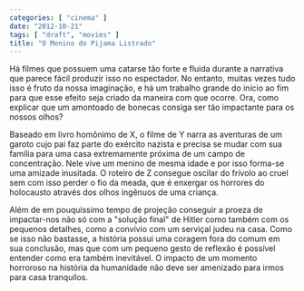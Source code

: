 ```yaml
---
categories: [ "cinema" ]
date: "2012-10-21"
tags: [ "draft", "movies" ]
title: "O Menino do Pijama Listrado"
---
```

Há filmes que possuem uma catarse tão forte e fluida durante a
narrativa que parece fácil produzir isso no espectador. No entanto,
muitas vezes tudo isso é fruto da nossa imaginação, e há um trabalho
grande do início ao fim para que esse efeito seja criado da maneira
com que ocorre. Ora, como explicar que um amontoado de bonecas consiga
ser tão impactante para os nossos olhos?

Baseado em livro homônimo de X, o filme de Y narra as aventuras de
um garoto cujo pai faz parte do exército nazista e precisa se mudar
com sua família para uma casa extremamente próxima de um campo de
concentração. Nele vive um menino de mesma idade e por isso forma-se
uma amizade inusitada. O roteiro de Z consegue oscilar do frívolo ao
cruel sem com isso perder o fio da meada, que é enxergar os horrores
do holocausto através dos olhos ingênuos de uma criança.

Além de em pouquíssimo tempo de projeção conseguir a proeza de
impactar-nos não só com a "solução final" de Hitler como também
com os pequenos detalhes, como a convívio com um serviçal judeu na
casa. Como se isso não bastasse, a história possui uma coragem fora
do comum em sua conclusão, mas que com um pequeno gesto de reflexão é
possível entender como era também inevitável. O impacto de um momento
horroroso na história da humanidade não deve ser amenizado para irmos
para casa tranquilos.

